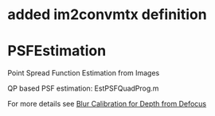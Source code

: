 # added im2convmtx definition

# PSFEstimation
Point Spread Function Estimation from Images

QP based PSF estimation: EstPSFQuadProg.m

For more details see [Blur Calibration for Depth from Defocus](http://cim.mcgill.ca/~fmannan/CalibDFD.html)
